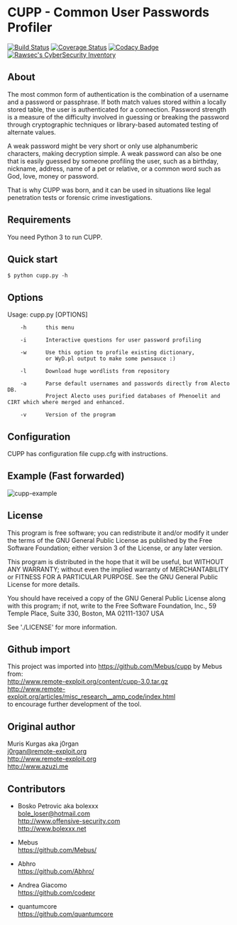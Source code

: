 # CUPP - Common User Passwords Profiler

[![Build Status](https://travis-ci.org/Mebus/cupp.svg?branch=master)](https://travis-ci.org/Mebus/cupp)
[![Coverage Status](https://coveralls.io/repos/github/Mebus/cupp/badge.svg)](https://coveralls.io/github/Mebus/cupp)
[![Codacy Badge](https://api.codacy.com/project/badge/Grade/a578dde078ef481e97a0e7eac0c8d312)](https://app.codacy.com/app/Mebus/cupp?utm_source=github.com&utm_medium=referral&utm_content=Mebus/cupp&utm_campaign=Badge_Grade_Dashboard)
[![Rawsec's CyberSecurity Inventory](https://inventory.raw.pm/img/badges/Rawsec-inventoried-FF5050_plastic.svg)](https://inventory.raw.pm/)

 
## About

  The most common form of authentication is the combination of a username
  and a password or passphrase. If both match values stored within a locally
  stored table, the user is authenticated for a connection. Password strength is
  a measure of the difficulty involved in guessing or breaking the password
  through cryptographic techniques or library-based automated testing of
  alternate values.

  A weak password might be very short or only use alphanumberic characters,
  making decryption simple. A weak password can also be one that is easily
  guessed by someone profiling the user, such as a birthday, nickname, address,
  name of a pet or relative, or a common word such as God, love, money or password.

  That is why CUPP was born, and it can be used in situations like legal
  penetration tests or forensic crime investigations.


Requirements
------------

You need Python 3 to run CUPP.

Quick start
-----------

    $ python cupp.py -h

## Options

  Usage: cupp.py [OPTIONS]

        -h      this menu

        -i      Interactive questions for user password profiling

        -w      Use this option to profile existing dictionary,
                or WyD.pl output to make some pwnsauce :)

        -l      Download huge wordlists from repository

        -a      Parse default usernames and passwords directly from Alecto DB.
                Project Alecto uses purified databases of Phenoelit and CIRT which where merged and enhanced.

        -v      Version of the program



## Configuration

   CUPP has configuration file cupp.cfg with instructions.

## Example (Fast forwarded)

![cupp-example](screenshots/cupp-example.gif)

## License

  This program is free software; you can redistribute it and/or modify
  it under the terms of the GNU General Public License as published by
  the Free Software Foundation; either version 3 of the License, or
  any later version.

  This program is distributed in the hope that it will be useful,
  but WITHOUT ANY WARRANTY; without even the implied warranty of
  MERCHANTABILITY or FITNESS FOR A PARTICULAR PURPOSE.  See the
  GNU General Public License for more details.

  You should have received a copy of the GNU General Public License
  along with this program; if not, write to the Free Software
  Foundation, Inc., 59 Temple Place, Suite 330, Boston, MA  02111-1307  USA

  See './LICENSE' for more information.

## Github import

This project was imported into https://github.com/Mebus/cupp by Mebus from:  
http://www.remote-exploit.org/content/cupp-3.0.tar.gz  
http://www.remote-exploit.org/articles/misc_research__amp_code/index.html  
to encourage further development of the tool.

## Original author

  Muris Kurgas aka j0rgan  
  j0rgan@remote-exploit.org  
  http://www.remote-exploit.org  
  http://www.azuzi.me  


## Contributors

  * Bosko Petrovic aka bolexxx  
  bole_loser@hotmail.com  
  http://www.offensive-security.com  
  http://www.bolexxx.net  

  * Mebus  
    https://github.com/Mebus/  

  * Abhro  
    https://github.com/Abhro/  

  * Andrea Giacomo  
    https://github.com/codepr

  * quantumcore  
    https://github.com/quantumcore
    

